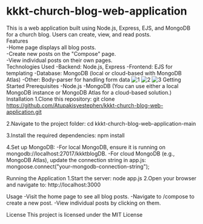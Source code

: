 # kkkt-church-blog-web-application
This is a web application built using Node.js, Express, EJS, and MongoDB for a church blog. Users can create, view, and read posts.<br/>
Features<br />
-Home page displays all blog posts. <br />
-Create new posts on the "Compose" page. <br />
-View individual posts on their own pages.<br />
Technologies Used
-Backend: Node.js, Express
-Frontend: EJS for templating
-Database: MongoDB (local or cloud-based with MongoDB Atlas)
-Other: Body-parser for handling form data
![1](https://github.com/user-attachments/assets/7971d6d7-8053-4a3c-8c91-4515cbdf5b84)
![2](https://github.com/user-attachments/assets/48c2a81b-6d1d-4853-ade3-d86f4fe5a3d7)
![3](https://github.com/user-attachments/assets/2ceed0a1-badc-4f8d-8076-c964f11e6aac)
Getting Started
Prerequisites
-Node.js
-MongoDB (You can use either a local MongoDB instance or MongoDB Atlas for a cloud-based solution.)
Installation
1.Clone this repository:
git clone https://github.com/Atupakisyestephen/kkkt-church-blog-web-application.git

2.Navigate to the project folder:
cd kkkt-church-blog-web-application-main

3.Install the required dependencies:
npm install

4.Set up MongoDB:
-For local MongoDB, ensure it is running on mongodb://localhost:27017/kkktblogDB.
-For cloud MongoDB (e.g., MongoDB Atlas), update the connection string in app.js:
mongoose.connect("your-mongodb-connection-string");

Running the Application
1.Start the server:
node app.js
2.Open your browser and navigate to:
http://localhost:3000

Usage
-Visit the home page to see all blog posts.
-Navigate to /compose to create a new post.
-View individual posts by clicking on them.

License
This project is licensed under the MIT License
